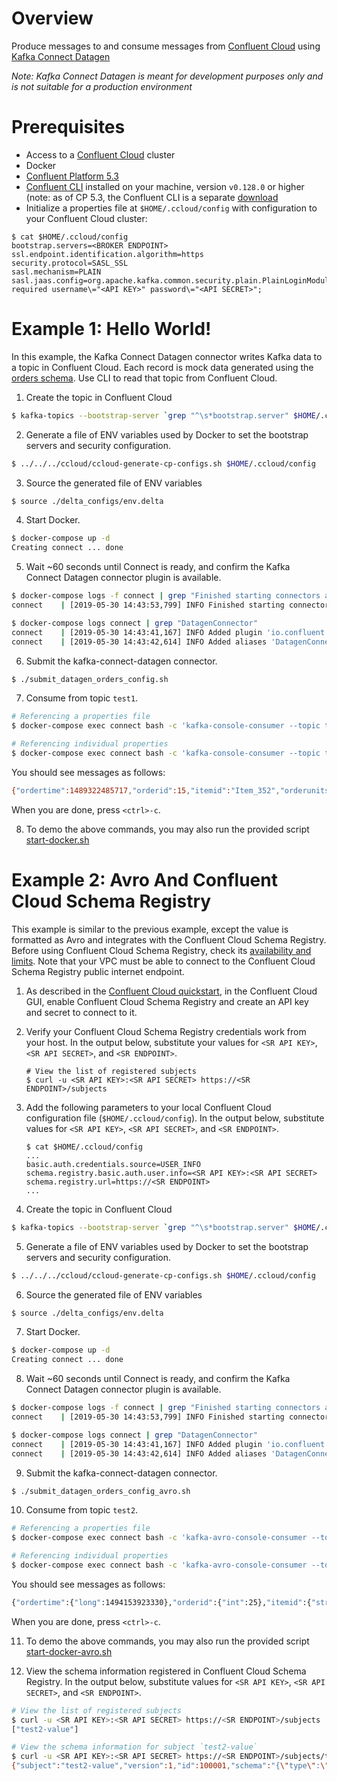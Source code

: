 # Overview

Produce messages to and consume messages from [Confluent Cloud](https://www.confluent.io/confluent-cloud/) using [Kafka Connect Datagen](https://www.confluent.io/hub/confluentinc/kafka-connect-datagen)

*Note: Kafka Connect Datagen is meant for development purposes only and is not suitable for a production environment*


# Prerequisites

* Access to a [Confluent Cloud](https://www.confluent.io/confluent-cloud/) cluster
* Docker
* [Confluent Platform 5.3](https://www.confluent.io/download/)
* [Confluent CLI](https://docs.confluent.io/current/cli/installing.html) installed on your machine, version `v0.128.0` or higher (note: as of CP 5.3, the Confluent CLI is a separate [download](https://docs.confluent.io/current/cli/installing.html)
* Initialize a properties file at `$HOME/.ccloud/config` with configuration to your Confluent Cloud cluster:

```shell
$ cat $HOME/.ccloud/config
bootstrap.servers=<BROKER ENDPOINT>
ssl.endpoint.identification.algorithm=https
security.protocol=SASL_SSL
sasl.mechanism=PLAIN
sasl.jaas.config=org.apache.kafka.common.security.plain.PlainLoginModule required username\="<API KEY>" password\="<API SECRET>";
```

# Example 1: Hello World!

In this example, the Kafka Connect Datagen connector writes Kafka data to a topic in Confluent Cloud. 
Each record is mock data generated using the [orders schema](https://github.com/confluentinc/kafka-connect-datagen/blob/master/src/main/resources/orders_schema.avro).
Use CLI to read that topic from Confluent Cloud.

1. Create the topic in Confluent Cloud

```bash
$ kafka-topics --bootstrap-server `grep "^\s*bootstrap.server" $HOME/.ccloud/config | tail -1` --command-config $HOME/.ccloud/config --topic test1 --create --replication-factor 3 --partitions 6
```

2. Generate a file of ENV variables used by Docker to set the bootstrap servers and security configuration.

```bash
$ ../../../ccloud/ccloud-generate-cp-configs.sh $HOME/.ccloud/config
```

3. Source the generated file of ENV variables

```bash
$ source ./delta_configs/env.delta
```

4. Start Docker.

```bash
$ docker-compose up -d
Creating connect ... done
```

5. Wait ~60 seconds until Connect is ready, and confirm the Kafka Connect Datagen connector plugin is available.

```bash
$ docker-compose logs -f connect | grep "Finished starting connectors and tasks"
connect    | [2019-05-30 14:43:53,799] INFO Finished starting connectors and tasks (org.apache.kafka.connect.runtime.distributed.DistributedHerder)

$ docker-compose logs connect | grep "DatagenConnector"
connect    | [2019-05-30 14:43:41,167] INFO Added plugin 'io.confluent.kafka.connect.datagen.DatagenConnector' (org.apache.kafka.connect.runtime.isolation.DelegatingClassLoader)
connect    | [2019-05-30 14:43:42,614] INFO Added aliases 'DatagenConnector' and 'Datagen' to plugin 'io.confluent.kafka.connect.datagen.DatagenConnector' (org.apache.kafka.connect.runtime.isolation.DelegatingClassLoader)
```

6. Submit the kafka-connect-datagen connector.

```bash
$ ./submit_datagen_orders_config.sh 
```

7. Consume from topic `test1`.

```bash
# Referencing a properties file
$ docker-compose exec connect bash -c 'kafka-console-consumer --topic test1 --bootstrap-server $CONNECT_BOOTSTRAP_SERVERS --consumer.config /tmp/ak-tools-ccloud.delta --max-messages 5'

# Referencing individual properties
$ docker-compose exec connect bash -c 'kafka-console-consumer --topic test1 --bootstrap-server $CONNECT_BOOTSTRAP_SERVERS --consumer-property ssl.endpoint.identification.algorithm=https --consumer-property sasl.mechanism=PLAIN --consumer-property security.protocol=SASL_SSL --consumer-property sasl.jaas.config="$SASL_JAAS_CONFIG_PROPERTY_FORMAT" --max-messages 5'
```

You should see messages as follows:

```bash
{"ordertime":1489322485717,"orderid":15,"itemid":"Item_352","orderunits":9.703502112840228,"address":{"city":"City_48","state":"State_21","zipcode":32731}}
```

When you are done, press `<ctrl>-c`.

8. To demo the above commands, you may also run the provided script [start-docker.sh](start-docker.sh)


# Example 2: Avro And Confluent Cloud Schema Registry

This example is similar to the previous example, except the value is formatted as Avro and integrates with the Confluent Cloud Schema Registry.
Before using Confluent Cloud Schema Registry, check its [availability and limits](https://docs.confluent.io/current/cloud/limits.html).
Note that your VPC must be able to connect to the Confluent Cloud Schema Registry public internet endpoint.

1. As described in the [Confluent Cloud quickstart](https://docs.confluent.io/current/quickstart/cloud-quickstart.html), in the Confluent Cloud GUI, enable Confluent Cloud Schema Registry and create an API key and secret to connect to it.

2. Verify your Confluent Cloud Schema Registry credentials work from your host. In the output below, substitute your values for `<SR API KEY>`, `<SR API SECRET>`, and `<SR ENDPOINT>`.

    ```shell
    # View the list of registered subjects
    $ curl -u <SR API KEY>:<SR API SECRET> https://<SR ENDPOINT>/subjects
    ```

3. Add the following parameters to your local Confluent Cloud configuration file (``$HOME/.ccloud/config``). In the output below, substitute values for `<SR API KEY>`, `<SR API SECRET>`, and `<SR ENDPOINT>`.

    ```shell
    $ cat $HOME/.ccloud/config
    ...
    basic.auth.credentials.source=USER_INFO
    schema.registry.basic.auth.user.info=<SR API KEY>:<SR API SECRET>
    schema.registry.url=https://<SR ENDPOINT>
    ...
    ```

4. Create the topic in Confluent Cloud

```bash
$ kafka-topics --bootstrap-server `grep "^\s*bootstrap.server" $HOME/.ccloud/config | tail -1` --command-config $HOME/.ccloud/config --topic test2 --create --replication-factor 3 --partitions 6
```

5. Generate a file of ENV variables used by Docker to set the bootstrap servers and security configuration.

```bash
$ ../../../ccloud/ccloud-generate-cp-configs.sh $HOME/.ccloud/config
```

6. Source the generated file of ENV variables

```bash
$ source ./delta_configs/env.delta
```

7. Start Docker.

```bash
$ docker-compose up -d
Creating connect ... done
```

8. Wait ~60 seconds until Connect is ready, and confirm the Kafka Connect Datagen connector plugin is available.

```bash
$ docker-compose logs -f connect | grep "Finished starting connectors and tasks"
connect    | [2019-05-30 14:43:53,799] INFO Finished starting connectors and tasks (org.apache.kafka.connect.runtime.distributed.DistributedHerder)

$ docker-compose logs connect | grep "DatagenConnector"
connect    | [2019-05-30 14:43:41,167] INFO Added plugin 'io.confluent.kafka.connect.datagen.DatagenConnector' (org.apache.kafka.connect.runtime.isolation.DelegatingClassLoader)
connect    | [2019-05-30 14:43:42,614] INFO Added aliases 'DatagenConnector' and 'Datagen' to plugin 'io.confluent.kafka.connect.datagen.DatagenConnector' (org.apache.kafka.connect.runtime.isolation.DelegatingClassLoader)
```

9. Submit the kafka-connect-datagen connector.

```bash
$ ./submit_datagen_orders_config_avro.sh 
```

10. Consume from topic `test2`.

```bash
# Referencing a properties file
$ docker-compose exec connect bash -c 'kafka-avro-console-consumer --topic test2 --bootstrap-server $CONNECT_BOOTSTRAP_SERVERS --consumer.config /tmp/ak-tools-ccloud.delta --property basic.auth.credentials.source=$CONNECT_VALUE_CONVERTER_BASIC_AUTH_CREDENTIALS_SOURCE --property schema.registry.basic.auth.user.info=$CONNECT_VALUE_CONVERTER_SCHEMA_REGISTRY_BASIC_AUTH_USER_INFO --property schema.registry.url=$CONNECT_VALUE_CONVERTER_SCHEMA_REGISTRY_URL --max-messages 5'

# Referencing individual properties
$ docker-compose exec connect bash -c 'kafka-avro-console-consumer --topic test2 --bootstrap-server $CONNECT_BOOTSTRAP_SERVERS --consumer-property ssl.endpoint.identification.algorithm=https --consumer-property sasl.mechanism=PLAIN --consumer-property security.protocol=SASL_SSL --consumer-property sasl.jaas.config="$SASL_JAAS_CONFIG_PROPERTY_FORMAT" --property basic.auth.credentials.source=$CONNECT_VALUE_CONVERTER_BASIC_AUTH_CREDENTIALS_SOURCE --property schema.registry.basic.auth.user.info=$CONNECT_VALUE_CONVERTER_SCHEMA_REGISTRY_BASIC_AUTH_USER_INFO --property schema.registry.url=$CONNECT_VALUE_CONVERTER_SCHEMA_REGISTRY_URL --max-messages 5'
```

You should see messages as follows:

```bash
{"ordertime":{"long":1494153923330},"orderid":{"int":25},"itemid":{"string":"Item_441"},"orderunits":{"double":0.9910185646928878},"address":{"io.confluent.ksql.avro_schemas.KsqlDataSourceSchema_address":{"city":{"string":"City_61"},"state":{"string":"State_41"},"zipcode":{"long":60468}}}}
```

When you are done, press `<ctrl>-c`.

11. To demo the above commands, you may also run the provided script [start-docker-avro.sh](start-docker-avro.sh)

12. View the schema information registered in Confluent Cloud Schema Registry. In the output below, substitute values for `<SR API KEY>`, `<SR API SECRET>`, and `<SR ENDPOINT>`.

```bash
# View the list of registered subjects
$ curl -u <SR API KEY>:<SR API SECRET> https://<SR ENDPOINT>/subjects
["test2-value"]

# View the schema information for subject `test2-value`
$ curl -u <SR API KEY>:<SR API SECRET> https://<SR ENDPOINT>/subjects/test2-value/versions/1
{"subject":"test2-value","version":1,"id":100001,"schema":"{\"type\":\"record\",\"name\":\"KsqlDataSourceSchema\",\"namespace\":\"io.confluent.ksql.avro_schemas\",\"fields\":[{\"name\":\"ordertime\",\"type\":[\"null\",\"long\"],\"default\":null},{\"name\":\"orderid\",\"type\":[\"null\",\"int\"],\"default\":null},{\"name\":\"itemid\",\"type\":[\"null\",\"string\"],\"default\":null},{\"name\":\"orderunits\",\"type\":[\"null\",\"double\"],\"default\":null},{\"name\":\"address\",\"type\":[\"null\",{\"type\":\"record\",\"name\":\"KsqlDataSourceSchema_address\",\"fields\":[{\"name\":\"city\",\"type\":[\"null\",\"string\"],\"default\":null},{\"name\":\"state\",\"type\":[\"null\",\"string\"],\"default\":null},{\"name\":\"zipcode\",\"type\":[\"null\",\"long\"],\"default\":null}]}],\"default\":null}]}"}
```

